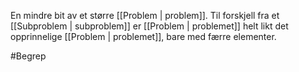 En mindre bit av et større [[Problem | problem]]. Til forskjell fra et [[Subproblem | subproblem]] er [[Problem | problemet]] helt likt det opprinnelige [[Problem | problemet]], bare med færre elementer.

#Begrep